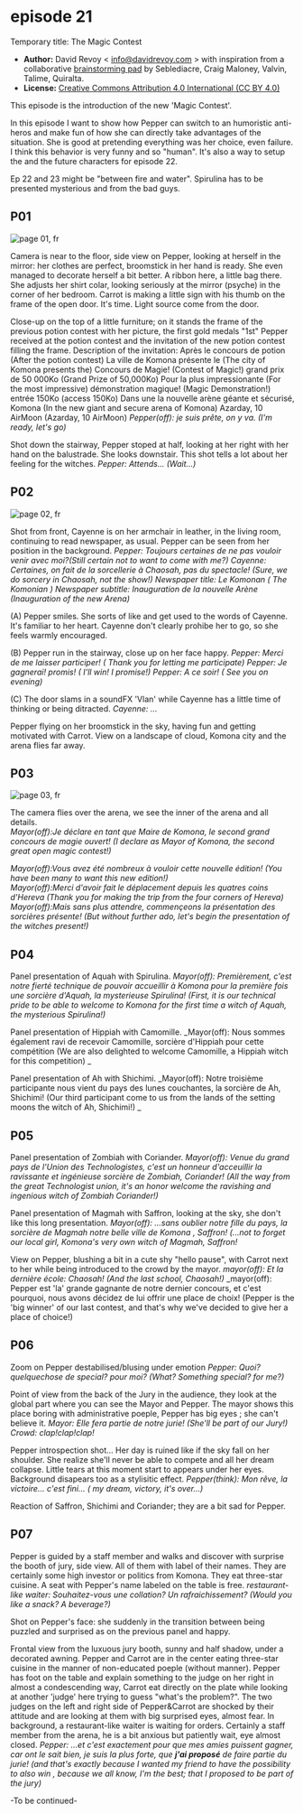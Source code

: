 episode 21
==========

Temporary title: The Magic Contest

* **Author:** David Revoy < info@davidrevoy.com > with inspiration from a collaborative [brainstorming pad](https://annuel.framapad.org/p/peppercarrot-brainstorm) by Seblediacre, Craig Maloney, Valvin, Talime, Quiralta.
* **License:** [Creative Commons Attribution 4.0 International (CC BY 4.0)](https://creativecommons.org/licenses/by/4.0/)

This episode is the introduction of the new 'Magic Contest'.

In this episode I want to show how Pepper can switch to an humoristic anti-heros and make fun of how she can directly take advantages of the situation. She is good at pretending everything was her choice, even failure. I think this behavior is very funny and so "human". It's also a way to setup the  and the future characters for episode 22.

Ep 22 and 23 might be "between fire and water". Spirulina has to be presented mysterious and from the bad guys.

## P01

![page 01, fr](img/ep21p01_storyboard-fr.jpg)

Camera is near to the floor, side view on Pepper, looking at herself in the mirror: her clothes are perfect, broomstick in her hand is ready. She even managed to decorate herself a bit better. A ribbon here, a little bag there. She adjusts her shirt colar, looking seriously at the mirror (psyche) in the corner of her bedroom. Carrot is making a little sign with his thumb on the frame of the open door. It's time. Light source come from the door.

Close-up on the top of a little furniture; on it stands the frame of the previous potion contest with her picture, the first gold medals "1st" Pepper received at the potion contest and the invitation of the new potion contest filling the frame. Description of the invitation:
Après le concours de potion (After the potion contest)
La ville de Komona présente le (The city of Komona presents the)
Concours de Magie! (Contest of Magic!)
grand prix de 50 000Ko (Grand Prize of 50,000Ko)
Pour la plus impressionante (For the most impressive)
démonstration magique! (Magic Demonstration!)
entrée 150Ko (access 150Ko)
Dans une la nouvelle arène géante et sécurisé, Komona (In the new giant and secure arena of Komona)
Azarday, 10 AirMoon (Azarday, 10 AirMoon)
_Pepper(off): je suis prête, on y va. (I'm ready, let's go)_

Shot down the stairway, Pepper stoped at half, looking at her right with her hand on the balustrade. She looks downstair. This shot tells a lot about her feeling for the witches.
_Pepper: Attends... (Wait...)_

## P02

![page 02, fr](img/ep21p02_storyboard-fr.jpg)

Shot from front, Cayenne is on her armchair in leather, in the living room, continuing to read newspaper, as usual. Pepper can be seen from her position in the background. 
_Pepper: Toujours certaines de ne pas vouloir venir avec moi?(Still certain not to want to come with me?)_
_Cayenne: Certaines, on fait de la sorcellerie à Chaosah, pas du spectacle! (Sure, we do sorcery in Chaosah, not the show!)_
_Newspaper title: Le Komonan ( The Komonian )_
_Newspaper subtitle: Inauguration de la nouvelle Arène (Inauguration of the new Arena)_

(A) Pepper smiles. She sorts of like and get used to the words of Cayenne. It's familiar to her heart. Cayenne don't clearly prohibe her to go, so she feels warmly encouraged.

(B) Pepper run in the stairway, close up on her face happy.
_Pepper: Merci de me laisser participer! ( Thank you for letting me participate)_
_Pepper: Je gagnerai! promis! ( I'll win! I promise!)_
_Pepper: A ce soir! ( See you on evening)_

(C) The door slams in a soundFX 'Vlan' while Cayenne has a little time of thinking or being ditracted.
_Cayenne: ..._


Pepper flying on her broomstick in the sky, having fun and getting motivated with Carrot. View on a landscape of cloud, Komona city and the arena flies far away.

## P03

![page 03, fr](img/ep21p03_storyboard-fr.jpg)

The camera flies over the arena, we see the inner of the arena and all details.   
_Mayor(off):Je déclare en tant que Maire de Komona, le second grand concours de magie ouvert! (I declare as Mayor of Komona, the second great open magic contest!)_  

_Mayor(off):Vous avez été nombreux à vouloir cette nouvelle édition! (You have been many to want this new edition!)_  
_Mayor(off):Merci d'avoir fait le déplacement depuis les quatres coins d'Hereva (Thank you for making the trip from the four corners of Hereva)_  
_Mayor(off):Mais sans plus attendre, commençeons la présentation des sorcières présente! (But without further ado, let's begin the presentation of the witches present!)_  

## P04

Panel presentation of Aquah with Spirulina.
_Mayor(off): Premièrement, c'est notre fierté technique de pouvoir accueillir à Komona pour la première fois une sorcière d'Aquah, la mysterieuse Spirulina! (First, it is our technical pride to be able to welcome to Komona for the first time a witch of Aquah, the mysterious Spirulina!)_

Panel presentation of Hippiah with Camomille.
_Mayor(off): Nous sommes également ravi de recevoir Camomille, sorcière d'Hippiah pour cette compétition (We are also delighted to welcome Camomille, a Hippiah witch for this competition) _

Panel presentation of Ah with Shichimi.
_Mayor(off): Notre troisième participante nous vient du pays des lunes couchantes, la sorcière de Ah, Shichimi! (Our third participant come to us from the lands of the setting moons the witch of Ah, Shichimi!) _

## P05

Panel presentation of Zombiah with Coriander.
_Mayor(off): Venue du grand pays de l'Union des Technologistes, c'est un honneur d'acceuillir la ravissante et ingénieuse sorcière de Zombiah, Coriander! (All the way from the great Technologist union, it's an honor welcome the ravishing and ingenious witch of Zombiah Coriander!)_

Panel presentation of Magmah with Saffron, looking at the sky, she don't like this long presentation.
_Mayor(off): ...sans oublier notre fille du pays, la sorcière de Magmah notre belle ville de Komona , Saffron! (...not to forget our local girl, Komona's very own witch of Magmah, Saffron!_

View on Pepper, blushing a bit in a cute shy "hello pause", with Carrot next to her while being introduced to the crowd by the mayor. 
_mayor(off): Et la dernière école: Chaosah! (And the last school, Chaosah!)_
_mayor(off): Pepper est 'la' grande gagnante de notre dernier concours, et c'est pourquoi, nous avons décidez de lui offrir une place de choix! (Pepper is the 'big winner' of our last contest, and that's why we've decided to give her a place of choice!)

## P06
 
Zoom on Pepper destabilised/blusing under emotion 
_Pepper: Quoi? quelquechose de special? pour moi? (What? Something special? for me?)_

Point of view from the back of the Jury in the audience, they look at the global part where you can see the Mayor and Pepper. The mayor shows this place boring with administrative poeple, Pepper has big eyes ; she can't believe it.
_Mayor: Elle fera partie de notre jurie! (She'll be part of our Jury!)_
_Crowd: clap!clap!clap!_

Pepper introspection shot... Her day is ruined like if the sky fall on her shoulder. She realize she'll never be able to compete and all her dream collapse. Little tears at this moment start to appears under her eyes. Background disapears too as a stylisitic effect.
_Pepper(think): Mon rêve, la victoire... c'est fini... ( my dream, victory, it's over...)_

Reaction of Saffron, Shichimi and Coriander; they are a bit sad for Pepper.

## P07

Pepper is guided by a staff member and walks and discover with surprise the booth of jury, side view. All of them with label of their names. They are certainly some high investor or politics from Komona. They eat three-star cuisine. A seat with Pepper's name labeled on the table is free.
_restaurant-like waiter: Souhaitez-vous une collation? Un rafraichissement? (Would you like a snack? A beverage?)_

Shot on Pepper's face: she suddenly in the transition between being puzzled and surprised as on the previous panel and happy.

Frontal view from the luxuous jury booth, sunny and half shadow, under a decorated awning. Pepper and Carrot are in the center eating three-star cuisine in the manner of non-educated poeple (without manner). Pepper has foot on the table and explain something to the judge on her right in almost a condescending way, Carrot eat directly on the plate while looking at another 'judge' here trying to guess "what's the problem?". The two judges on the left and right side of Pepper&Carrot are shocked by their attitude and are looking at them with big surprised eyes, almost fear. In background, a restaurant-like waiter is waiting for orders. Certainly a staff member from the arena, he is a bit anxious but patiently wait, eye almost closed.
_Pepper: ...et c'est exactement pour que mes amies puissent gagner, car ont le sait bien, je suis la plus forte, que **j'ai proposé** de faire partie du jurie! (and that's exactly because I wanted my friend to have the possibility to also win , because we all know, I'm the best; that I proposed to be part of the jury)_

-To be continued-
